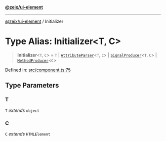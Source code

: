 [**@zeix/ui-element**](../README.md)

***

[@zeix/ui-element](../globals.md) / Initializer

# Type Alias: Initializer\<T, C\>

> **Initializer**\<`T`, `C`\> = `T` \| [`AttributeParser`](AttributeParser.md)\<`T`, `C`\> \| [`SignalProducer`](SignalProducer.md)\<`T`, `C`\> \| [`MethodProducer`](MethodProducer.md)\<`C`\>

Defined in: [src/component.ts:75](https://github.com/zeixcom/ui-element/blob/62aded0dfd41b132db684ccc25a7494068f0d957/src/component.ts#L75)

## Type Parameters

### T

`T` *extends* `object`

### C

`C` *extends* `HTMLElement`
